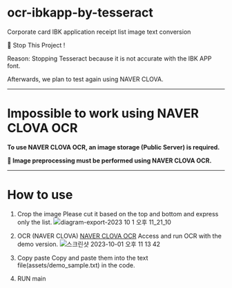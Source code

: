 # ocr-ibkapp-by-tesseract
Corporate card IBK application receipt list image text conversion

🛑 Stop This Project ! 

Reason: Stopping Tesseract because it is not accurate with the IBK APP font.

Afterwards, we plan to test again using NAVER CLOVA.

---
# Impossible to work using NAVER CLOVA OCR
**To use NAVER CLOVA OCR, an image storage (Public Server) is required.**

**🚨 Image preprocessing must be performed using NAVER CLOVA OCR.**

---
# How to use
1. Crop the image
Please cut it based on the top and bottom and express only the list.
![diagram-export-2023  10  1  오후 11_21_10](https://github.com/ShinGyeongseon367/ocr-ibkapp-by-tesseract/assets/68821752/69b24897-a893-42a4-84f8-94cd387a80d5)

2. OCR (NAVER CLOVA)
[NAVER CLOVA OCR](https://clova.ai/ocr/?lang=ko)
Access and run OCR with the demo version.
![스크린샷 2023-10-01 오후 11 13 42](https://github.com/ShinGyeongseon367/ocr-ibkapp-by-tesseract/assets/68821752/6111f670-d33d-4088-b517-5ed215cfe88b)

3. Copy paste
Copy and paste them into the text file(assets/demo_sample.txt) in the code.

4. RUN main
